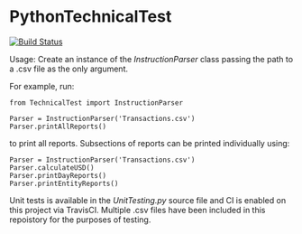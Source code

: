 # PythonTechnicalTest

[![Build Status](https://travis-ci.org/timlardner/PythonTechnicalTest.svg?branch=master)](https://travis-ci.org/timlardner/PythonTechnicalTest)

Usage: Create an instance of the *InstructionParser* class passing the path to a .csv file as the only argument.

For example, run:

    from TechnicalTest import InstructionParser

    Parser = InstructionParser('Transactions.csv')
    Parser.printAllReports()
    
to print all reports. Subsections of reports can be printed individually using:

    Parser = InstructionParser('Transactions.csv')
    Parser.calculateUSD()
    Parser.printDayReports()
    Parser.printEntityReports()
    
Unit tests is available in the *UnitTesting.py* source file and CI is enabled on this project via TravisCI. Multiple .csv files have been included in this repoistory for the purposes of testing.
